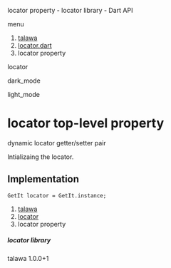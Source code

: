 




locator property - locator library - Dart API







menu

1. [talawa](../index.html)
2. [locator.dart](../file-___home_harshil_Desktop_open-source_palisadoes_talawa_lib_locator/)
3. locator property

locator


dark\_mode

light\_mode




# locator top-level property


dynamic
locator
getter/setter pair

Intializaing the locator.


## Implementation

```
GetIt locator = GetIt.instance;
```

 


1. [talawa](../index.html)
2. [locator](../file-___home_harshil_Desktop_open-source_palisadoes_talawa_lib_locator/)
3. locator property

##### locator library





talawa
1.0.0+1






